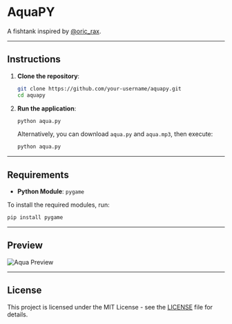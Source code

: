 # AquaPY

A fishtank inspired by [@oric_rax](https://github.com/oric_rax).

---

## Instructions

1. **Clone the repository**:
   ```bash
   git clone https://github.com/your-username/aquapy.git
   cd aquapy
   ```

2. **Run the application**:
   ```bash
   python aqua.py
   ```

   Alternatively, you can download `aqua.py` and `aqua.mp3`, then execute:
   ```bash
   python aqua.py
   ```

---

## Requirements

- **Python Module**: `pygame`

To install the required modules, run:
```bash
pip install pygame
```

---

## Preview

![Aqua Preview](https://github.com/user-attachments/assets/554b2b63-3725-4042-8ebc-062416cb40ef)

---

## License

This project is licensed under the MIT License - see the [LICENSE](LICENSE) file for details.
